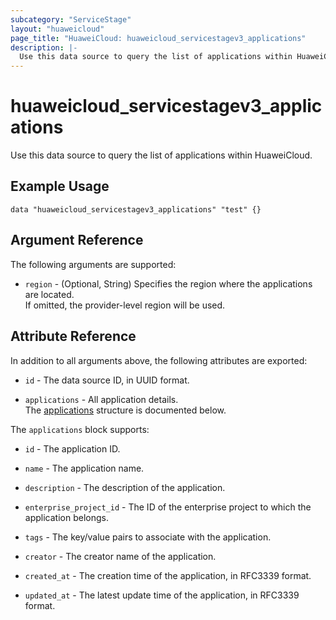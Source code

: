 ```yaml
---
subcategory: "ServiceStage"
layout: "huaweicloud"
page_title: "HuaweiCloud: huaweicloud_servicestagev3_applications"
description: |-
  Use this data source to query the list of applications within HuaweiCloud.
---
```


# huaweicloud_servicestagev3_applications

Use this data source to query the list of applications within HuaweiCloud.

## Example Usage

```hcl
data "huaweicloud_servicestagev3_applications" "test" {}
```

## Argument Reference

The following arguments are supported:

* `region` - (Optional, String) Specifies the region where the applications are located.  
  If omitted, the provider-level region will be used.

## Attribute Reference

In addition to all arguments above, the following attributes are exported:

* `id` - The data source ID, in UUID format.

* `applications` - All application details.  
  The [applications](#servicestage_v3_applications) structure is documented below.

<a name="servicestage_v3_applications"></a>
The `applications` block supports:

* `id` - The application ID.

* `name` - The application name.

* `description` - The description of the application.

* `enterprise_project_id` - The ID of the enterprise project to which the application belongs.

* `tags` - The key/value pairs to associate with the application.

* `creator` - The creator name of the application.

* `created_at` - The creation time of the application, in RFC3339 format.

* `updated_at` - The latest update time of the application, in RFC3339 format.
